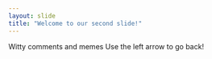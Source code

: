 ```yaml
---
layout: slide
title: "Welcome to our second slide!"
---
```

Witty comments and memes
Use the left arrow to go back!
